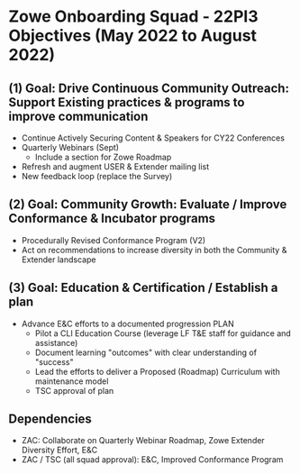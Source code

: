 # Zowe Onboarding Squad - 22PI3 Objectives (May 2022 to August 2022)

## (1) Goal:  Drive Continuous Community Outreach:  Support Existing practices & programs to improve communication
- Continue Actively Securing Content & Speakers for CY22 Conferences
- Quarterly Webinars (Sept)
  - Include a section for Zowe Roadmap
- Refresh and augment USER & Extender mailing list
- New feedback loop (replace the Survey)

## (2) Goal:  Community Growth: Evaluate / Improve Conformance & Incubator programs  
- Procedurally Revised Conformance Program (V2)
- Act on recommendations to increase diversity in both the Community & Extender landscape

## (3) Goal:  Education & Certification / Establish a plan  
- Advance E&C efforts to a documented progression PLAN
  - Pilot a CLI Education Course (leverage LF T&E staff for guidance and assistance)
  - Document learning "outcomes" with clear understanding of "success"
  - Lead the efforts to deliver a Proposed (Roadmap) Curriculum with maintenance model
  - TSC approval of plan 

## Dependencies
- ZAC:  Collaborate on Quarterly Webinar Roadmap, Zowe Extender Diversity Effort, E&C
- ZAC / TSC (all squad approval):  E&C, Improved Conformance Program
